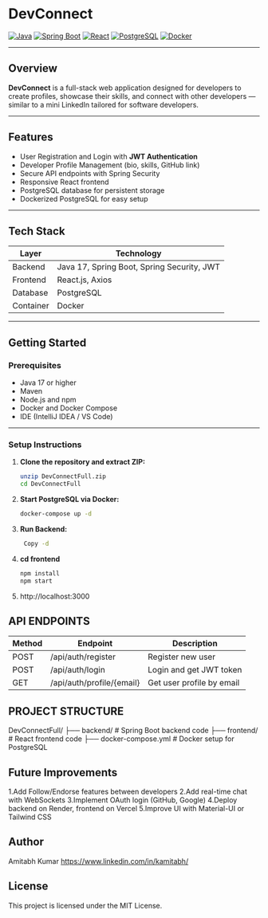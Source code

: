 # DevConnect

[![Java](https://img.shields.io/badge/Java-17-blue)](https://www.oracle.com/java/)
[![Spring Boot](https://img.shields.io/badge/Spring%20Boot-3.0.0-brightgreen)](https://spring.io/projects/spring-boot)
[![React](https://img.shields.io/badge/React-18.2.0-blue)](https://reactjs.org/)
[![PostgreSQL](https://img.shields.io/badge/PostgreSQL-15-blue)](https://www.postgresql.org/)
[![Docker](https://img.shields.io/badge/Docker-24.0.2-blue)](https://www.docker.com/)

---

## Overview

**DevConnect** is a full-stack web application designed for developers to create profiles, showcase their skills, and connect with other developers — similar to a mini LinkedIn tailored for software developers.

---

## Features

- User Registration and Login with **JWT Authentication**
- Developer Profile Management (bio, skills, GitHub link)
- Secure API endpoints with Spring Security
- Responsive React frontend
- PostgreSQL database for persistent storage
- Dockerized PostgreSQL for easy setup

---

## Tech Stack

| Layer       | Technology          |
| ----------- | ------------------- |
| Backend     | Java 17, Spring Boot, Spring Security, JWT |
| Frontend    | React.js, Axios     |
| Database    | PostgreSQL          |
| Container   | Docker              |

---

## Getting Started

### Prerequisites

- Java 17 or higher
- Maven
- Node.js and npm
- Docker and Docker Compose
- IDE (IntelliJ IDEA / VS Code)

---

### Setup Instructions

1. **Clone the repository and extract ZIP:**

   ```bash
   unzip DevConnectFull.zip
   cd DevConnectFull

2. **Start PostgreSQL via Docker:**
    ```bash
    docker-compose up -d

3. **Run Backend:**

   ```bash
    Copy -d

4. **cd frontend**
   ```bash
   npm install
   npm start

5. http://localhost:3000

## API ENDPOINTS

| Method | Endpoint                  | Description               |
| ------ | ------------------------- | ------------------------- |
| POST   | /api/auth/register        | Register new user         |
| POST   | /api/auth/login           | Login and get JWT token   |
| GET    | /api/auth/profile/{email} | Get user profile by email |

## PROJECT STRUCTURE

DevConnectFull/
├── backend/             # Spring Boot backend code
├── frontend/            # React frontend code
├── docker-compose.yml   # Docker setup for PostgreSQL


## Future Improvements
1.Add Follow/Endorse features between developers
2.Add real-time chat with WebSockets
3.Implement OAuth login (GitHub, Google)
4.Deploy backend on Render, frontend on Vercel
5.Improve UI with Material-UI or Tailwind CSS

## Author
Amitabh Kumar
https://www.linkedin.com/in/kamitabh/

## License
This project is licensed under the MIT License.





